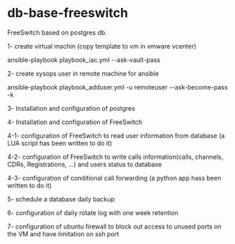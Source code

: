 # db-base-freeswitch
FreeSwitch based on postgres db.


1- create virtual machin (copy template to vm in vmware vcenter)

ansible-playbook playbook_iac.yml --ask-vault-pass 

2- create sysops user in remote machine for ansible

ansible-playbook playbook_adduser.yml -u remoteuser --ask-become-pass -k

3- Installation and configuration of postgres 

4- Installation and configuration of FreeSwitch

4-1- configuration of FreeSwitch to read user information from database (a LUA script has been written to do it)

4-2- configuration of FreeSwitch to write calls information(calls, channels, CDRs, Registrations, ...) and users status to database

4-3- configuration of conditional call forwarding (a python app hass been written to do it)

5- schedule a database daily backup

6- configuration of daily rotate log with one week retention

7- configuration of ubuntu firewall to block out access to unused ports on the VM and have limitation on ssh port
